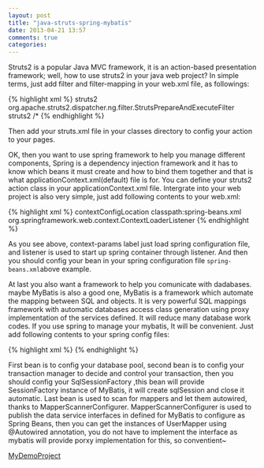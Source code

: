 ```yaml
---
layout: post
title: "java-struts-spring-mybatis"
date: 2013-04-21 13:57
comments: true
categories: 
---
```


Struts2 is a popular Java MVC framework, it is an action-based presentation framework;
well, how to use struts2 in your java web project? In simple terms, just add filter and 
filter-mapping in your web.xml file, as followings:

{% highlight xml %}
<filter>
    <filter-name>struts2</filter-name>
    <filter-class>
        org.apache.struts2.dispatcher.ng.filter.StrutsPrepareAndExecuteFilter
    </filter-class>
</filter>
<filter-mapping>
    <filter-name>struts2</filter-name>
    <url-pattern>/*</url-pattern>
</filter-mapping>
{% endhighlight %}

Then add your struts.xml file in your classes directory to config
your action to your pages.

OK, then you want to use spring framework to help you manage different components,
Spring is a dependency injection framework and it has to know which beans it must create
and how to bind them together and that is what applicationContext.xml(default) file is for.
You can define your struts2 action class in your applicationContext.xml file.
Intergrate into your web project is also very simple, just add following contents to your web.xml:

{% highlight xml %}
<context-param>
    <param-name>contextConfigLocation</param-name>
    <param-value>classpath:spring-beans.xml</param-value>
</context-param>
<listener>
    <listener-class>
        org.springframework.web.context.ContextLoaderListener
    </listener-class>
</listener>
{% endhighlight %}

As you see above, context-params label just load spring configuration file,
and listener is used to start up spring container through listener.
And then you should config your bean in your spring configuration file 
`spring-beans.xml`above example.

At last you also want a framework to help you comunicate with dadabases.
maybe MyBatis is also a good one, MyBatis is a framework which automate the 
mapping between SQL and objects. It is very powerful SQL mappings framework
with automatic databases access class generation using proxy implementation
of the services defined. It will reduce many database work codes.
If you use spring to manage your mybatis, It will be convenient.
Just add following contents to your spring config files:

{% highlight xml %}
<bean id="DBPoolDataSource" class="com.mchange.v2.c3p0.ComboPooledDataSource" destroy-method="close">
    <property name="driverClass" value="com.mysql.jdbc.Driver" />
    <property name="jdbcUrl" value="jdbc:mysql://localhost:3306/test" />
    <property name="user" value="root" />
    <property name="password" value="******" />
</bean>
<bean id="transactionManager" class="org.springframework.jdbc.datasource.DataSourceTransactionManager">
    <property name="dataSource" ref="DBPoolDataSource" />
</bean>
<bean id="sqlSessionFactory" class="org.mybatis.spring.SqlSessionFactoryBean">
    <property name="configLocation" value="classpath:mybatis-config.xml"></property>
    <property name="dataSource" ref="DBPoolDataSource"></property>
</bean>
<bean class="org.mybatis.spring.mapper.MapperScannerConfigurer">
    <property name="basePackage" value="com.baijian.web.helloworld.mapper" />
</bean>
{% endhighlight %}

First bean is to config your database pool, 
second bean is to config your transaction manager to decide and control your transaction,
then you should config your SqlSessionFactory ,this bean will provide SessionFactory instance 
of MyBatis, it will create sqlSession and close it automatic. 
Last bean is used to scan for mappers and let them autowired, thanks to MapperScannerConfigurer.
MapperScannerConfigurer is used to publish the data service
interfaces in defined for MyBatis to configure as Spring Beans, then you can get the instances 
of UserMapper using @Autowired annotation, you do not have to implement the interface
as mybatis will provide porxy implementation for this, so conventient~

<a href="https://www.github.com/baijian/java-ssi-demo/">MyDemoProject</a>

